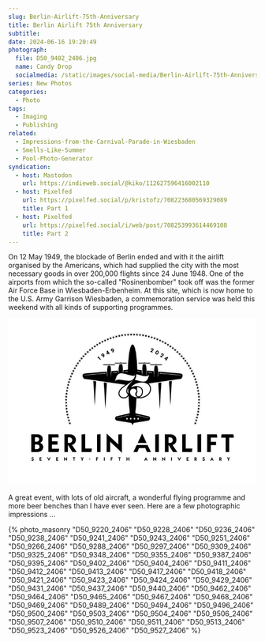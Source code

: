 ```yaml
---
slug: Berlin-Airlift-75th-Anniversary
title: Berlin Airlift 75th Anniversary
subtitle:
date: 2024-06-16 19:20:49
photograph:
  file: D50_9402_2406.jpg
  name: Candy Drop
  socialmedia: /static/images/social-media/Berlin-Airlift-75th-Anniversary.png
series: New Photos
categories:
  - Photo
tags:
  - Imaging
  - Publishing
related:
  - Impressions-from-the-Carnival-Parade-in-Wiesbaden
  - Smells-Like-Summer
  - Pool-Photo-Generator
syndication:
  - host: Mastodon
    url: https://indieweb.social/@kiko/112627596416002110
  - host: Pixelfed
    url: https://pixelfed.social/p/kristofz/708223680569329089
    title: Part 1
  - host: Pixelfed
    url: https://pixelfed.social/i/web/post/708253993614469108
    title: Part 2
---
```


On 12 May 1949, the blockade of Berlin ended and with it the airlift organised by the Americans, which had supplied the city with the most necessary goods in over 200,000 flights since 24 June 1948. One of the airports from which the so-called "Rosinenbomber" took off was the former Air Force Base in Wiesbaden-Erbenheim. At this site, which is now home to the U.S. Army Garrison Wiesbaden, a commemoration service was held this weekend with all kinds of supporting programmes.

![Berlin Airlift 75th Anniversary](Berlin-Airlift-75th-Anniversary/Logo-Berlin-Airlift-75th-Anniversary.png)

A great event, with lots of old aircraft, a wonderful flying programme and more beer benches than I have ever seen. Here are a few photographic impressions ...

<!-- more -->

{% photo_masonry
  "D50_9220_2406"
  "D50_9228_2406"
  "D50_9236_2406"
  "D50_9238_2406"
  "D50_9241_2406"
  "D50_9243_2406"
  "D50_9251_2406"
  "D50_9266_2406"
  "D50_9288_2406"
  "D50_9297_2406"
  "D50_9309_2406"
  "D50_9325_2406"
  "D50_9348_2406"
  "D50_9355_2406"
  "D50_9387_2406"
  "D50_9395_2406"
  "D50_9402_2406"
  "D50_9404_2406"
  "D50_9411_2406"
  "D50_9412_2406"
  "D50_9413_2406"
  "D50_9417_2406"
  "D50_9418_2406"
  "D50_9421_2406"
  "D50_9423_2406"
  "D50_9424_2406"
  "D50_9429_2406"
  "D50_9431_2406"
  "D50_9437_2406"
  "D50_9440_2406"
  "D50_9462_2406"
  "D50_9464_2406"
  "D50_9465_2406"
  "D50_9467_2406"
  "D50_9468_2406"
  "D50_9469_2406"
  "D50_9489_2406"
  "D50_9494_2406"
  "D50_9496_2406"
  "D50_9500_2406"
  "D50_9503_2406"
  "D50_9504_2406"
  "D50_9506_2406"
  "D50_9507_2406"
  "D50_9510_2406"
  "D50_9511_2406"
  "D50_9513_2406"
  "D50_9523_2406"
  "D50_9526_2406"
  "D50_9527_2406"
%}
